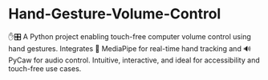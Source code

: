 # Hand-Gesture-Volume-Control
✋🎛️ A Python project enabling touch-free computer volume control using hand gestures. Integrates 🤖 MediaPipe for real-time hand tracking and 🔊 PyCaw for audio control. Intuitive, interactive, and ideal for accessibility and touch-free use cases.

